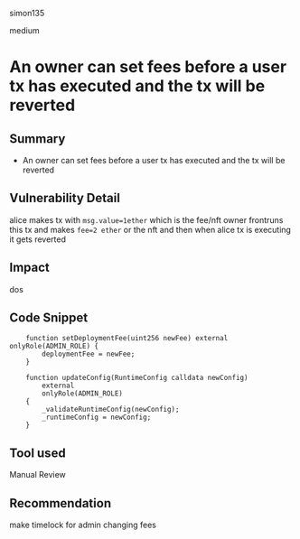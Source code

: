 simon135

medium

# An owner can set fees before a user tx has executed and the tx will be reverted

## Summary
* An owner can set fees before a user tx has executed and the tx will be reverted 
## Vulnerability Detail
alice makes tx with `msg.value=1ether` which is the fee/nft
owner frontruns this tx and makes `fee=2 ether` or the nft and then when alice tx is executing it gets reverted 
## Impact
dos 

## Code Snippet
```
    function setDeploymentFee(uint256 newFee) external onlyRole(ADMIN_ROLE) {
        deploymentFee = newFee;
    }
```
```
    function updateConfig(RuntimeConfig calldata newConfig)
        external
        onlyRole(ADMIN_ROLE)
    {
        _validateRuntimeConfig(newConfig);
        _runtimeConfig = newConfig;
    }

```
## Tool used

Manual Review

## Recommendation
make timelock for admin changing fees

